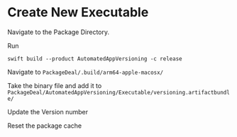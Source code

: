 # Create New Executable

Navigate to the Package Directory.  

Run
```shell
swift build --product AutomatedAppVersioning -c release
```

Navigate to `PackageDeal/.build/arm64-apple-macosx/`  

Take the binary file and add it to `PackageDeal/AutomatedAppVersioning/Executable/versioning.artifactbundle/`  

Update the Version number  

Reset the package cache
